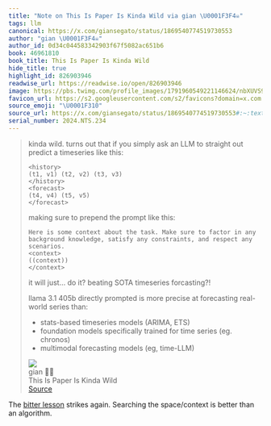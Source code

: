 ```yaml
---
title: "Note on This Is Paper Is Kinda Wild via gian \U0001F3F4‍☠️"
tags: llm
canonical: https://x.com/giansegato/status/1869540774519730553
author: "gian \U0001F3F4‍☠️"
author_id: 0d34c044583342903f67f5082ac651b6
book: 46961810
book_title: This Is Paper Is Kinda Wild
hide_title: true
highlight_id: 826903946
readwise_url: https://readwise.io/open/826903946
image: https://pbs.twimg.com/profile_images/1791960549221146624/nbXUVS9q.jpg
favicon_url: https://s2.googleusercontent.com/s2/favicons?domain=x.com
source_emoji: "\U0001F310"
source_url: https://x.com/giansegato/status/1869540774519730553#:~:text=kinda%20wild.%20turns,models%20%28eg%2C%20time-LLM%29
serial_number: 2024.NTS.234
---
```

> kinda wild. turns out that if you simply ask an LLM to straight out predict a timeseries like this:
> 
> ```  
> <history>  
> (t1, v1) (t2, v2) (t3, v3)  
> </history>  
> <forecast>  
> (t4, v4) (t5, v5)  
> </forecast>  
> ```
> 
> making sure to prepend the prompt like this:
> 
> ```  
> Here is some context about the task. Make sure to factor in any background knowledge, satisfy any constraints, and respect any scenarios.  
> <context>  
> ((context))  
> </context>  
> ```
> 
> it will just… do it? beating SOTA timeseries forcasting?!
> 
> llama 3.1 405b directly prompted is more precise at forecasting real-world series than:  
> - stats-based timeseries models (ARIMA, ETS)  
> - foundation models specifically trained for time series (eg. chronos)  
> - multimodal forecasting models (eg, time-LLM)
> <div class="quoteback-footer"><div class="quoteback-avatar"><img class="mini-favicon" src="https://s2.googleusercontent.com/s2/favicons?domain=x.com"></div><div class="quoteback-metadata"><div class="metadata-inner"><span style="display:none">FROM:</span><div aria-label="gian 🏴‍☠️" class="quoteback-author"> gian 🏴‍☠️</div><div aria-label="This Is Paper Is Kinda Wild" class="quoteback-title"> This Is Paper Is Kinda Wild</div></div></div><div class="quoteback-backlink"><a target="_blank" aria-label="go to the full text of this quotation" rel="noopener" href="https://x.com/giansegato/status/1869540774519730553#:~:text=kinda%20wild.%20turns,models%20%28eg%2C%20time-LLM%29" class="quoteback-arrow"> Source</a></div></div>

The [bitter lesson](https://www.joshbeckman.org/notes/786450120) strikes again. Searching the space/context is better than an algorithm.